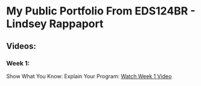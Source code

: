 # My Public Portfolio From EDS124BR - Lindsey Rappaport
## Videos:
### Week 1:
Show What You Know: Explain Your Program: 
[Watch Week 1 Video](https://github.com/lindseyrapp/LindseyRappaportEDS124BR/blob/main/Week1vid.mov)  
